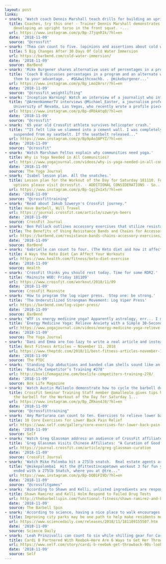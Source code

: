 ```yaml
---
layout: post
links:
- snark: 'Watch coach Dennis Marshall teach drills for building an upright torso during a front squat.'
  title: Coaches, try this one! - Trainer Dennis Marshall demonstrates a drill for
    developing an upright torso in the front squat. -...
  url: https://www.instagram.com/p/Bp-J7jqnR1k/?hl=en
  date: '2018-11-09'
  source: "@crossfit"
- snark: 'Thea can count to five. (opinions and assertions about cold water immersion)'
  title: 5 Big Changes After 30 Days Of Cold Water Immersion
  url: https://barbend.com/cold-water-immersion/
  date: '2018-11-09'
  source: BarBend
- snark: 'Mike Burgener shares alternative uses of percentages in a program.'
  title: 'Coach B discusses percentages in a program and an alternate way of using
    them to your advantage. . #Q&Awithcoachb. . @mikeburgener...'
  url: https://www.instagram.com/p/Bp_Lmo2Arsr/?hl=en
  date: '2018-11-09'
  source: "@crossfit_weightlifting"
- snark: 'Inception Warning! Watch an interview of a journalist who interviewed Greg Glassman for Mens Health magazine.'
  title: "@ArmenHammerTV interviews @Michael_Easter, a journalism professor at the
    University of Nevada, Las Vegas, who recently wrote a profile piece..."
  url: https://www.instagram.com/p/Bp-dRbkAtq0/?hl=en
  date: '2018-11-09'
  source: "@crossfit"
- snark: '65 year old CrossFit athlete survives helicopter crash.'
  title: "“It felt like we slammed into a cement wall. I was completely upside down,
    suspended from my seatbelt. If the seatbelt released..."
  url: https://www.instagram.com/p/Bp9pAo3APYZ/?hl=en
  date: '2018-11-09'
  source: "@crossfit"
- snark: 'Watch Marshawn Feltus explain why communities need yoga.'
  title: Why is Yoga Needed in All Communities?
  url: https://www.yogajournal.com/videos/why-is-yoga-needed-in-all-communities
  date: '2018-11-09'
  source: The Yoga Journal
- snark: 'Isabel lesson plan. All the snatches.'
  title: Lesson plan for the Workout of the Day for Saturday 181110. For all scaling
    options please visit @crossfit. - ADDITIONAL CONSIDERATIONS - So...
  url: https://www.instagram.com/p/Bp-1gjZn1xS/?hl=en
  date: '2018-11-09'
  source: "@crossfittraining"
- snark: "Read about Jakub Szweryn's CrossFit journey."
  title: Have Barbell, Will Travel
  url: https://journal.crossfit.com/article/szweryn-beers
  date: '2018-11-09'
  source: CrossFit Journal
- snark: 'Ben Pollack outlines accessory exercises that utilize resistance bands and chains.'
  title: The Benefits of Using Resistance Bands and Chains for Accessory Exercises
  url: https://barbend.com/resistance-bands-chains-accessory-exercises/
  date: '2018-11-09'
  source: BarBend
- snark: 'Gabrielle can count to four. (The Keto diet and how it affects your workout)'
  title: 4 Ways the Keto Diet Can Affect Your Workouts
  url: https://www.health.com/fitness/keto-diet-exercise
  date: '2018-11-09'
  source: Health
- snark: 'CrossFit thinks you should rest today. Time for some RDR2.'
  title: 'Mainsite WOD: Friday 181109'
  url: https://www.crossfit.com/workout/2018/11/09
  date: '2018-11-09'
  source: CrossFit Mainsite
- snark: 'How to program the log viper press.  Step one: be strong.'
  title: 'The Underutilized Strongman Movement: Log Viper Press'
  url: https://barbend.com/log-viper-press/
  date: '2018-11-09'
  source: BarBend
- snark: 'WTF is energy medicine yoga? Apparently astrology, err... I mean energy medicine yoga can relieve anxiety.'
  title: 'Energy Medicine Yoga: Relieve Anxiety with a Simple 30-Second Practice'
  url: https://www.yogajournal.com/videos/energy-medicine-yoga-relieve-anxiety-with-simple-30-second-practice
  date: '2018-11-09'
  source: The Yoga Journal
- snark: 'Dani and Emma are too lazy to write a real article and instead post a bunch of links.'
  title: Best Fitness Articles — November 11, 2018
  url: https://www.theptdc.com/2018/11/best-fitness-articles-november-11-2018/
  date: '2018-11-09'
  source: The PTDC
- snark: 'Standing hip abductions and banded clam shells sound like an interesting sea food menu appetizer.'
  title: 'BoxLife Competitor’s Training #278'
  url: http://boxlifemagazine.com/boxlife-competitors-training-278/
  date: '2018-11-09'
  source: Box Life Magazine
- snark: 'Watch Austin Malleolo demonstrate how to cycle the barbell during the snatch. Pop it!'
  title: CrossFit Seminar Training Staff member @amalleolo gives tips how to cycle
    the barbell for the Workout of the Day for Saturday 1...
  url: https://www.instagram.com/p/Bp_ZRkon4J8/?hl=en
  date: '2018-11-09'
  source: "@crossfittraining"
- snark: 'Amy Marturana can count to ten. Exercises to relieve lower back pain.'
  title: 10 Core Exercises for Lower Back Pain Relief
  url: https://www.self.com/gallery/core-exercises-for-lower-back-pain-relief
  date: '2018-11-09'
  source: Self
- snark: 'Watch Greg Glassman address an audience of CrossFit affiliates in Hangzhou, China.'
  title: 'Greg Glassman Visits Chinese Affiliates: "A Curation of Good People"'
  url: https://journal.crossfit.com/article/greg-glassman-curation
  date: '2018-11-09'
  source: CrossFit Journal
- snark: 'Watch Mike Palomba hit a 275lb snatch.  Real estate agents are weak.'
  title: "@mikepalomba1  Hit the @fittestincapetown workout 3 for fun yesterday,
    ended with a 275lb Snatch, where you at @tre..."
  url: https://www.instagram.com/p/Bp-DQB1FI9D/?hl=en
  date: '2018-11-09'
  source: "@crossfitgames"
- snark: 'According to Shawn and Kelli, unlisted ingredients are responsible for their positive doping tests.'
  title: Shawn Ramirez and Kelli Holm Respond to Failed Drug Tests
  url: http://thebarbellspin.com/functional-fitness/shawn-ramirez-and-kelli-holm-respond-to-failed-drug-tests/
  date: '2018-11-09'
  source: The Barbell Spin
- snark: 'According to science, having a nice place to walk encourages people to be more active.'
  title: Improving city parks may be one path to help make residents more active
  url: https://www.sciencedaily.com/releases/2018/11/181109155507.htm
  date: '2018-11-09'
  source: Science Daily
- snark: 'Leah Prinzivalli can count to six while shilling gear for Cardi B. and Reebok. (advertorial)'
  title: Cardi B Partnered With Reebok—Here Are 6 Ways to Get Her Throwback '90s Look
  url: https://www.self.com/story/cardi-b-reebok-get-throwback-90s-look
  date: '2018-11-09'
  source: Self
---
```

